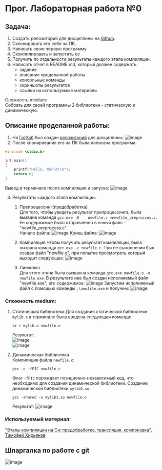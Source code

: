 # Прог. Лабораторная работа №0
## Задача:
1. Создать репозиторий для дисциплины на [Github](https://github.com).
2. Склонировать его себе на ПК.
3. Написать свою первую программу
4. Скомпилировать и запустить ее
5. Получить по отдельности результаты каждого этапа компиляции.
6. Написать отчет в README.md, который должен содержать:
   - задание
   - описание проделанной работы
   - консольные команды
   - скриншоты результатов
   - ссылки на используемые материалы     

Сложность medium:    
Собрать для своей программы 2 библиотеки - статическую и динамическую.

## Описание проделанной работы:
1. На [ГитХаб](https://github.com) был создан [репозиторий](https://github.com/StefaniyaP/programming "programming") для дисциплины:
![image](https://github.com/StefaniyaP/programming/assets/144994975/88f70b3d-f3f8-42bb-9ac9-5a2aeef233a4)
2. После клонирования его на ПК была написана программа:

```C
#include <stdio.h>

int main()
{
    printf("Hello, World!\n");
    return 0;
}
```

Вывод в терминале после компиляции и запуска:
![image](https://github.com/StefaniyaP/programming/assets/144994975/99f122e3-c6c7-4ae8-a951-c822911173b0)

3. Результаты каждого этапа компиляции:
   1. Препроцессинг(предобработка)    
      Для того, чтобы увидеть результат препроцессинга, была вызвана команда `gcc.exe -E    newfile.c >newfile_preprocces.c`. Ее содержимое было отправленно в новый файл - "newfile_preprocess.c".    
      Начало файла:
      ![image](https://github.com/StefaniyaP/programming/assets/144994975/bade205a-134f-46bb-9158-bdaa019f08cb "начало файла")
      Конец файла:
      ![image](https://github.com/StefaniyaP/programming/assets/144994975/f5bd08e0-dd8d-478b-ab0c-1cda4c1ffa9c "конец файла")      
   3. Компиляция
      Чтобы получить результат компиляции, была вызвана команда `gcc.exe -c newfile.c`.
      При ее выполнении был создан файл "newfile.o", при попытке просмотреть который выходит следующее:
      ![image](https://github.com/StefaniyaP/programming/assets/144994975/709993dc-1f59-4e33-97ed-8f76be500f11)

   5. Линковка    
      Для этого этапа была вызванна команда `gcc.exe newfile.o -o newfile.exe`. В результате нее был создан исполняемый файл "newfile.exe", его содержимое:
      ![image](https://github.com/StefaniyaP/programming/assets/144994975/fd8d5d4a-f108-4ef6-872d-e8280899c575)
      Запустим исполняемый файл с помощью команды `.\newfile.exe` и получим: ![image](https://github.com/StefaniyaP/programming/assets/144994975/8ac8804f-d5c6-4dd5-a0f2-c93ce5fae84d)

### Сложность medium:  
1. Статическая библиотека
   Для создания статической библиотеки `mylib.a` в терминале была введена следующая команда:     
   ```
   ar r mylib.a newfile.o
   ```     
   Результат:      
   ![image](https://github.com/StefaniyaP/programming/assets/144994975/438bee63-38bd-40a5-a66b-e06f82a30a00)        
   ![image](https://github.com/StefaniyaP/programming/assets/144994975/10bc1827-0263-4d7c-8007-4037debfbe9d)      

2. Динамическая библиотека     
   Компиляция файла `newfile.c`:      
   ```
   gcc -c -fPIC newfile.c
   ```
   Флаг `-fPIC` порождает позиционно-независимый код, что необходимо для создания динамической библиотеки.
   Создание динамической библиотеки `mylib1.so`:      
   ```
   gcc -shared -o mylib1.so newfile.o
   ```      
   Результат:
   ![image](https://github.com/StefaniyaP/programming/assets/144994975/1bdfb04a-790f-4f5c-879a-23ca63f7a59b)    

### Используемый материал:
["Этапы компиляции на Си: предобработка, трансляция, компоновка", Тимофей Хирьянов](https://www.youtube.com/watch?v=UNJ1xTsH9ko)

## Шпаргалка по работе с git
![image](https://github.com/StefaniyaP/programming/assets/144994975/e670981f-d18e-4eee-9b73-a791e6bbb501)

   
